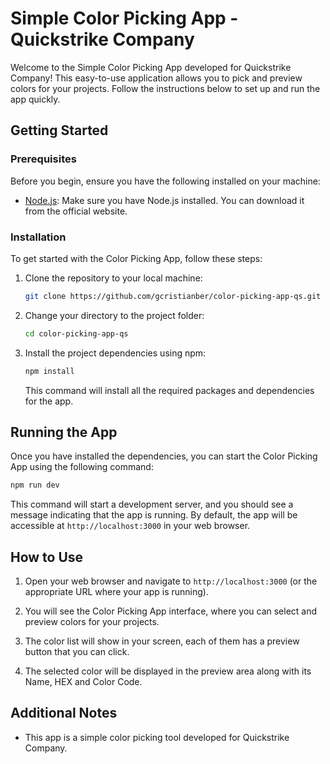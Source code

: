 # Simple Color Picking App - Quickstrike Company

Welcome to the Simple Color Picking App developed for Quickstrike Company! This easy-to-use application allows you to pick and preview colors for your projects. Follow the instructions below to set up and run the app quickly.

## Getting Started

### Prerequisites

Before you begin, ensure you have the following installed on your machine:

- [Node.js](https://nodejs.org/): Make sure you have Node.js installed. You can download it from the official website.

### Installation

To get started with the Color Picking App, follow these steps:

1. Clone the repository to your local machine:

   ```bash
   git clone https://github.com/gcristianber/color-picking-app-qs.git
   ```

2. Change your directory to the project folder:

   ```bash
   cd color-picking-app-qs
   ```

3. Install the project dependencies using npm:

   ```bash
   npm install
   ```

   This command will install all the required packages and dependencies for the app.

## Running the App

Once you have installed the dependencies, you can start the Color Picking App using the following command:

```bash
npm run dev
```

This command will start a development server, and you should see a message indicating that the app is running. By default, the app will be accessible at `http://localhost:3000` in your web browser.

## How to Use

1. Open your web browser and navigate to `http://localhost:3000` (or the appropriate URL where your app is running).

2. You will see the Color Picking App interface, where you can select and preview colors for your projects.

3. The color list will show in your screen, each of them has a preview button that you can click.

4. The selected color will be displayed in the preview area along with its Name, HEX and Color Code.

## Additional Notes

- This app is a simple color picking tool developed for Quickstrike Company.
